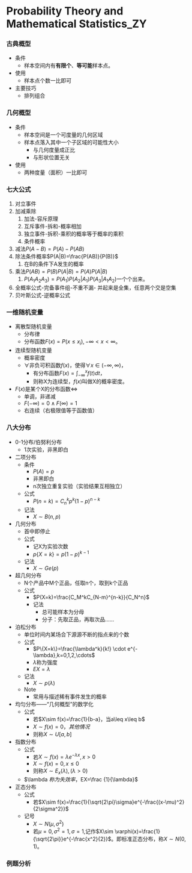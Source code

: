 # Probability Theory and Mathematical Statistics_ZY

### 古典概型

-   条件
    -   样本空间内有**有限个**、**等可能**样本点。
-   使用
    -   样本点个数一比即可
-   主要技巧
    -   排列组合

### 几何概型

-   条件
    -   样本空间是一个可度量的几何区域
    -   样本点落入其中一个子区域的可能性大小
        -   与几何度量成正比
        -   与形状位置无关
-   使用
    -   两种度量（面积）一比即可

### 七大公式

1.  对立事件
2.  加减乘除
    1.  加法-容斥原理
    2.  互斥事件-拆和-概率相加
    3.  独立事件-拆积-乘积的概率等于概率的乘积
    4.  条件概率
3.  减法$P(A-B)=P(A)-P(AB)$
4.  除法条件概率$P(A|B)=\frac{P(AB)}{P(B)}​$
    1.  在B的条件下A发生的概率
5.  乘法$P(AB)=P(B)P(A|B)=P(A)P(A|B)$
    1.  $P(A_1A_2A_3)=P(A_1)P(A_2|A_1)P(A_3|A_1A_2)$一个个出来。
6.  全概率公式-完备事件组-不重不漏- 并起来是全集，任意两个交是空集
7.  贝叶斯公式-逆概率公式

### 一维随机变量

-   离散型随机变量
    -   分布律
    -   分布函数$F(x)=P(x\leq x_i),-\infty < x <\infty$。
-   连续型随机变量
    -   概率密度
    -   $\forall$非负可积函数$f(x)$，使得$\forall x \in (-\infty,\infty)$，
        -   有分布函数$F(x)=\int_{-\infty}^xf(t)dt ​$，
        -   则称X为连续型，$f(x)​$叫做X的概率密度。
-   $F(x)$是某个X的分布函数$\iff$
    -   单调，非递减
    -   $F(-\infty)=0\wedge F(\infty)=1$
    -   右连续（右极限值等于函数值）

### 八大分布

-   0-1分布/伯努利分布
    -   1次实验，非黑即白
-   二项分布
    -   条件
        -   $P(A)=p$
        -   非黑即白
        -   n次独立重复实验（实验结果互相独立）
    -   公式
        -   $P(n=k)=C_n^kp^k(1-p)^{n-k}$
    -   记法
        -   $X\sim B(n,p)$
-   几何分布
    -   首中即停止
    -   公式
        -   记X为实验次数
        -   $p\{X=k\}=p(1-p)^{k-1}$
    -   记法
        -   $X\sim Ge(p)$
-   超几何分布
    -   N个产品中M个正品，任取n个，取到k个正品
    -   公式
        -   $P(X=k)=\frac{C_M^kC_{N-m}^{n-k}}{C_N^n}$
        -   记法
            -   总可能样本为分母
            -   分子：先取正品，再取次品……
-   泊松分布
    -   单位时间内某场合下源源不断的指点来的个数
    -   公式
        -   $P\{X=k\}=\frac{\lambda^k}{k!} \cdot e^{-\lambda},k=0,1,2,\cdots$
        -   $\lambda$称为强度
        -   $EX=\lambda$
    -   记法
        -   $X\sim p(\lambda)$
    -   Note
        -   常用与描述稀有事件发生的概率
-   均匀分布——“几何概型”的数学化
    -   公式
        -   若$X\sim f(x)=\frac{1}{b-a}，当a\leq x\leq b​$
        -   $X\sim f(x)=0，其他情况​$
        -   则称$X\sim U[a,b]$
-   指数分布
    -   公式
        -   若$X\sim f(x)=\lambda e^{-\lambda x},x>0$
        -   $X\sim f(x)=0,x\leq0$
        -   则称$X\sim E_x(\lambda),(\lambda > 0)​$
    -   $\lambda $称为失效率，$EX=\frac {1}{\lambda}$
-   正态分布
    -   公式
        -   若$X\sim f(x)=\frac{1}{\sqrt{2\pi}\sigma}e^{-\frac{(x-\mu)^2}{2\sigma^2}}​$
    -   记号
        -   $X\sim N(\mu,\sigma^2)​$
        -   若$\mu=0,\sigma^2=1,\sigma=1$,记作$X\sim \varphi(x)=\frac{1}{\sqrt{2\pi}}e^{-\frac{x^2}{2}}$。即标准正态分布，称$X\sim N(0,1)$。

### 例题分析

